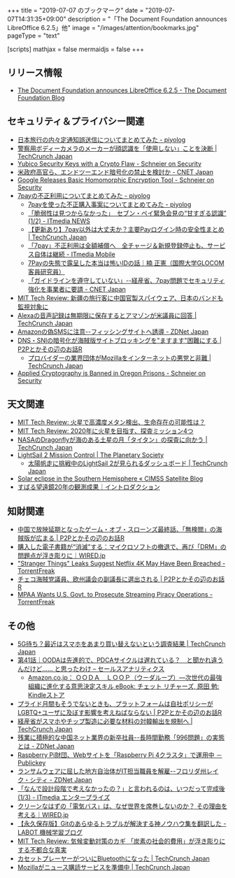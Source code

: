 +++
title = "2019-07-07 のブックマーク"
date =  "2019-07-07T14:31:35+09:00"
description = "「The Document Foundation announces LibreOffice 6.2.5」他"
image = "/images/attention/bookmarks.jpg"
pageType = "text"

[scripts]
  mathjax = false
  mermaidjs = false
+++

## リリース情報

- [The Document Foundation announces LibreOffice 6.2.5 - The Document Foundation Blog](https://blog.documentfoundation.org/blog/2019/07/04/tdf-announces-libreoffice-625/)

## セキュリティ＆プライバシー関連

- [日本旅行の内々定通知誤送信についてまとめてみた - piyolog](https://piyolog.hatenadiary.jp/entry/2019/06/30/181404)
- [警察用ボディーカメラのメーカーが顔認識を「使用しない」ことを決断  |  TechCrunch Japan](https://jp.techcrunch.com/2019/07/01/2019-06-27-police-body-cam-maker-axon-says-no-to-facial-recognition-for-now/)
- [Yubico Security Keys with a Crypto Flaw - Schneier on Security](https://www.schneier.com/blog/archives/2019/07/yubico_security.html)
- [米政府高官ら、エンドツーエンド暗号化の禁止を検討か - CNET Japan](https://japan.cnet.com/article/35139259/)
- [Google Releases Basic Homomorphic Encryption Tool - Schneier on Security](https://www.schneier.com/blog/archives/2019/07/google_releases_1.html)
- [7payの不正利用についてまとめてみた - piyolog](https://piyolog.hatenadiary.jp/entry/2019/07/04/065925)
    - [7payを使った不正購入事案についてまとめてみた - piyolog](https://piyolog.hatenadiary.jp/entry/2019/07/05/055548)
    - [「脆弱性は見つからなかった」　セブン・ペイ緊急会見の“甘すぎる認識” (1/2) - ITmedia NEWS](https://www.itmedia.co.jp/news/articles/1907/04/news113.html)
    - [【更新あり】7pay以外は大丈夫か？主要Payログイン時の安全性まとめ  |  TechCrunch Japan](https://jp.techcrunch.com/2019/07/05/7pay-unauthorized-access/)
    - [「7pay」不正利用は全額補償へ　全チャージ＆新規登録停止も、サービス自体は継続 - ITmedia Mobile](https://www.itmedia.co.jp/mobile/articles/1907/04/news101.html)
    - [7Payの失態で露呈した本当は怖いIDの話｜楠 正憲（国際大学GLOCOM 客員研究員）](https://comemo.nikkei.com/n/n3b3fb417e637)
    - [「ガイドラインを遵守していない」--経産省、7pay問題でセキュリティ強化を事業者に要請 - CNET Japan](https://japan.cnet.com/article/35139554/)
- [MIT Tech Review: 新疆の旅行客に中国官製スパイウェア、日本のバンドも監視対象に](https://www.technologyreview.jp/nl/chinese-border-guards-are-putting-a-surveillance-app-on-tourists-phones/)
- [Alexaの音声記録は無期限に保存するとアマゾンが米議員に回答  |  TechCrunch Japan](https://jp.techcrunch.com/2019/07/05/2019-07-03-amazon-responds-to-a-u-s-senators-inquiry-confirms-alexa-voice-records-are-kept-indefinitely/)
- [Amazonの偽SMSに注意--フィッシングサイトへ誘導 - ZDNet Japan](https://japan.zdnet.com/article/35139547/)
- [DNS・SNIの暗号化が海賊版サイトブロッキングを"ますます"困難にする | P2Pとかその辺のお話R](https://p2ptk.org/copyright/2511)
    - [プロバイダーの業界団体がMozillaをインターネットの悪党と非難  |  TechCrunch Japan](https://jp.techcrunch.com/2019/07/06/2019-07-05-isp-group-mozilla-internet-villain-dns-privacy/)
- [Applied Cryptography is Banned in Oregon Prisons - Schneier on Security](https://www.schneier.com/blog/archives/2019/07/applied_cryptog_2.html)

## 天文関連

- [MIT Tech Review: 火星で高濃度メタン検出、生命存在の可能性は？](https://www.technologyreview.jp/nl/nasas-mars-rover-has-spotted-a-huge-methane-spike-could-it-be-life/)
- [MIT Tech Review: 2020年に火星を目指す、探査ミッション4つ](https://www.technologyreview.jp/s/149547/all-the-new-mars-missions-being-launched-in-2020/)
- [NASAのDragonflyが海のある土星の月「タイタン」の探査に向かう  |  TechCrunch Japan](https://jp.techcrunch.com/2019/07/01/2019-06-27-nasas-dragonfly-will-fly-across-the-surface-of-titan-saturns-ocean-moon/)
- [LightSail 2 Mission Control | The Planetary Society](http://www.planetary.org/explore/projects/lightsail-solar-sailing/lightsail-mission-control.html)
    - [太陽帆走に挑戦中のLightSail 2が見られるダッシュボード  |  TechCrunch Japan](https://jp.techcrunch.com/2019/07/06/2019-07-05-new-lightsail-2-mission-dashboard-lets-anyone-check-in-on-solar-sail-spacecrafts-progress/)
- [Solar eclipse in the Southern Hemisphere «  CIMSS Satellite Blog](http://cimss.ssec.wisc.edu/goes/blog/archives/33670)
- [すばる望遠鏡20年の観測成果｜イントロダクション](https://www.nao.ac.jp/study/subaru20/)

## 知財関連

- [中国で放映延期となったゲーム・オブ・スローンズ最終話、「無検閲」の海賊版が広まる | P2Pとかその辺のお話R](https://p2ptk.org/copyright/2006)
- [購入した電子書籍が“消滅”する：マイクロソフトの撤退で、再び「DRM」の問題点が浮き彫りに｜WIRED.jp](https://wired.jp/2019/07/02/microsoft-ebook-apocalypse-drm/)
- ["Stranger Things" Leaks Suggest Netflix 4K May Have Been Breached - TorrentFreak](https://torrentfreak.com/stranger-things-leaks-suggest-netflix-4k-may-have-been-breached-190705/)
- [チェコ海賊党議員、欧州議会の副議長に選出される | P2Pとかその辺のお話R](https://p2ptk.org/activism/2592)
- [MPAA Wants U.S. Govt. to Prosecute Streaming Piracy Operations - TorrentFreak](https://torrentfreak.com/mpaa-wants-u-s-govt-to-prosecute-streaming-piracy-operations-190706/)

## その他

- [5G待ち？最近はスマホをあまり買い替えないという調査結果  |  TechCrunch Japan](https://jp.techcrunch.com/2019/06/29/2019-06-28-smartphone-users-are-upgrading-less-frequently-will-5g-help/)
- [第41話｜OODAは先進的で、PDCAサイクルは遅れている？　と聞かれ違うんだけど…… と思ったわけ – セールスアナリティクス](https://www.salesanalytics.co.jp/column/no00041/)
    - [Amazon.co.jp： ＯＯＤＡ　ＬＯＯＰ（ウーダループ）―次世代の最強組織に進化する意思決定スキル eBook: チェット リチャーズ, 原田 勉: Kindleストア](https://www.amazon.co.jp/exec/obidos/ASIN/B07ND6QTN4/baldandersinf-22/)
- [プライド月間もそうでないときも、プラットフォームは自社ポリシーがLGBTQ+ユーザに及ぼす影響を考えねばならない | P2Pとかその辺のお話R](https://p2ptk.org/freedom-of-speech/2399)
- [経産省がスマホやチップ製造に必要な材料の対韓輸出を規制へ  |  TechCrunch Japan](https://jp.techcrunch.com/2019/07/01/2019-07-01-japan-will-restrict-the-export-of-some-materials-used-in-smartphones-and-chips-to-south-korea/)
- [残業に積極的な中国ネット業界の新卒社員--長時間勤務「996問題」の実態とは - ZDNet Japan](https://japan.zdnet.com/article/35139264/)
- [Raspberry Pi財団、Webサイトを「Raspberry Pi 4クラスタ」で運用中 － Publickey](https://www.publickey1.jp/blog/19/raspberry_piwebraspberry_pi_4.html)
- [ランサムウェアに屈した地方自治体がIT担当職員を解雇--フロリダ州レイク・シティ - ZDNet Japan](https://japan.zdnet.com/article/35139315/)
- [「なんで設計段階で考えなかったの？」と言われるのは、いつだって完成後 (1/3) - ITmedia エンタープライズ](https://www.itmedia.co.jp/enterprise/articles/1907/02/news037.html)
- [クリーンなはずの「電気バス」は、なぜ世界を席巻しないのか？ その理由を考える｜WIRED.jp](https://wired.jp/2019/07/01/electric-buses-havent-taken-over-world/)
- [【永久保存版】Gitのあらゆるトラブルが解決する神ノウハウ集を翻訳した - LABOT 機械学習ブログ](https://blog.labot.jp/entry/2019/07/01/183204)
- [MIT Tech Review: 気候変動対策のカギ 「炭素の社会的費用」が浮き彫りにする不都合な真実](https://www.technologyreview.jp/s/149812/the-one-number-you-need-to-know-about-climate-change/)
- [カセットプレーヤーがついにBluetoothになった  |  TechCrunch Japan](https://jp.techcrunch.com/2019/07/05/2019-07-04-the-cassette-player-finally-goes-bluetooth/)
- [Mozillaがニュース購読サービスを準備中  |  TechCrunch Japan](https://jp.techcrunch.com/2019/07/06/2019-07-05-mozilla-readies-launch-of-news-subscription-service/)
